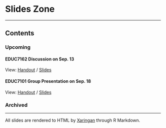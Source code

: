 # Slides Zone

---

## Contents

### Upcoming

#### EDUC7162 Discussion on Sep. 13
View: [Handout](EDUC7162H-0913.html) / [Slides](EDUC7162S-0913.html)

#### EDUC7101 Group Presentation on Sep. 18
View: [Handout](EDUC7101H-0918.html) / [Slides](EDUC7101S-0918.html)

### Archived

---

All slides are rendered to HTML by [Xaringan](https://github.com/yihui/xaringan) through R Markdown.
